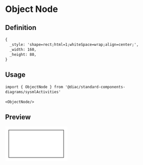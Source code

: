 # Object Node

## Definition

```
{
  _style: 'shape=rect;html=1;whiteSpace=wrap;align=center;',
  _width: 160,
  _height: 80,
}
```

## Usage

```
import { ObjectNode } from '@diac/standard-components-diagrams/sysmlActivities'

<ObjectNode/>
```

## Preview

<img src="./object-node.png" width="200"/>
